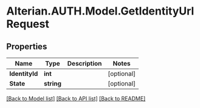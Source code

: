 # Alterian.AUTH.Model.GetIdentityUrlRequest

## Properties

Name | Type | Description | Notes
------------ | ------------- | ------------- | -------------
**IdentityId** | **int** |  | [optional] 
**State** | **string** |  | [optional] 

[[Back to Model list]](../README.md#documentation-for-models) [[Back to API list]](../README.md#documentation-for-api-endpoints) [[Back to README]](../README.md)

